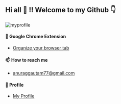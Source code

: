 ## Hi all 👋 !! Welcome to my Github :point_down:

![myprofile](/myprofile.png)



#### 🔭 Google Chrome Extension  
 -  [Organize your browser tab](https://bit.ly/391jVrZ)
####  📫 How to reach me
 - anuraggautam77@gmail.com
#### :man: Profile 
 -  [My Profile](http://anuraggautam77.github.io/)

<!--

Here are some ideas to get you started:

- 🔭 I’m currently working on ...
- 🌱 I’m currently learning ...
- 👯 I’m looking to collaborate on ...
- 🤔 I’m looking for help with ...
- 💬 Ask me about ...
- 📫 How to reach me: ...
- 😄 Pronouns: ... 👋
- ⚡ Fun fact: ...
 -->
